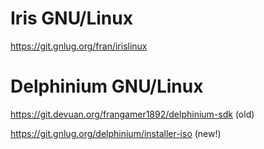 # Iris GNU/Linux
https://git.gnlug.org/fran/irislinux
# Delphinium GNU/Linux
https://git.devuan.org/frangamer1892/delphinium-sdk (old)

https://git.gnlug.org/delphinium/installer-iso (new!)
